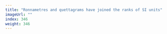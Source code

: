 ```yaml
---
title: "Ronnametres and quettagrams have joined the ranks of SI units"
imageUrl: ""
index: 346
weight: 346
---
```

